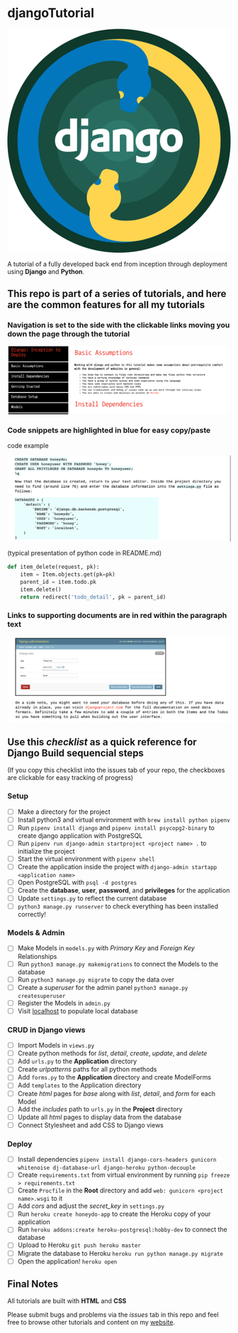 # djangoTutorial
![django/python](./images/python_django%20.png)

A tutorial of a fully developed back end from inception through deployment using **Django** and **Python**.

## This repo is part of a series of tutorials, and here are the common features for all my tutorials

### Navigation is set to the side with the clickable links moving you down the page through the tutorial

![Nav Example](./images/django_nav.png) 

### Code snippets are highlighted in blue for easy copy/paste

code example

![Code Example](./images/python_code.png) 

(typical presentation of python code in README.md)

```python
def item_delete(request, pk):
    item = Item.objects.get(pk=pk)
    parent_id = item.todo.pk
    item.delete()
    return redirect('todo_detail', pk = parent_id)
```
### Links to supporting documents are in red within the paragraph text

![Link Example](./images/embed_link.png)

## Use this *checklist* as a quick reference for Django Build sequencial steps 
(If you copy this checklist into the issues tab of your repo, the checkboxes are clickable for easy tracking of progress)

### Setup

- [ ] Make a directory for the project
- [ ] Install python3 and virtual environment with `brew install python pipenv`
- [ ] Run `pipenv install django` and `pipenv install psycopg2-binary` to create django application with PostgreSQL
- [ ] Run `pipenv run django-admin startproject <project name> .` to initialize the project
- [ ] Start the virtual environment with `pipenv shell`
- [ ] Create the application inside the project with `django-admin startapp <application name>`
- [ ] Open PostgreSQL with `psql -d postgres`
- [ ] Create the **database**, **user**, **password**, and **privileges** for the application
- [ ] Update `settings.py` to reflect the current database
- [ ] `python3 manage.py runserver` to check everything has been installed correctly!

### Models & Admin

- [ ] Make Models in `models.py` with *Primary Key* and *Foreign Key* Relationships
- [ ] Run `python3 manage.py makemigrations` to connect the Models to the database
- [ ] Run `python3 manage.py migrate` to copy the data over
- [ ] Create a *superuser* for the admin panel `python3 manage.py createsuperuser`
- [ ] Register the Models in `admin.py`
- [ ] Visit [localhost](http://localhost:8000/admin/) to populate local database

### CRUD in Django views

- [ ] Import Models in `views.py` 
- [ ] Create python methods for *list*, *detail*, *create*, *update*, and *delete* 
- [ ] Add `urls.py` to the **Application** directory
- [ ] Create *urlpatterns* paths for all python methods
- [ ] Add `forms.py` to the **Application** directory and create ModelForms
- [ ] Add `templates` to the Application directory 
- [ ] Create *html* pages for *base* along with *list*, *detail*, and *form* for each Model
- [ ] Add the *includes* path to `urls.py` in the **Project** directory
- [ ] Update all *html* pages to display data from the database
- [ ] Connect Stylesheet and add CSS to Django views

### Deploy

- [ ] Install dependencies `pipenv install django-cors-headers gunicorn whitenoise dj-database-url django-heroku python-decouple`
- [ ] Create `requirements.txt` from virtual environment by running `pip freeze > requirements.txt`
- [ ] Create `Procfile` in the **Root** directory and add `web: gunicorn <project name>.wsgi` to it
- [ ] Add *cors* and adjust the *secret_key* in `settings.py`
- [ ] Run `heroku create honeydo-app` to create the Heroku copy of your application
- [ ] Run `heroku addons:create heroku-postgresql:hobby-dev` to connect the database 
- [ ] Upload to Heroku `git push heroku master`
- [ ] Migrate the database to Heroku `heroku run python manage.py migrate`
- [ ] Open the application! `heroku open`

## Final Notes
All tutorials are built with **HTML** and **CSS**

Please submit bugs and problems via the *issues* tab in this repo and feel free to browse other tutorials and content
 on my [website](https://spiano.dev).
